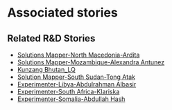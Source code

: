 # Associated stories

<!-- !!DO NOT REMOVE!! start autogenerated hyperlinks -->
## Related R&D Stories
- [Solutions Mapper\-North Macedonia\-Ardita](/RnD-Archive/stories/?doc=Ardita_edited-en-US)
- [Solutions Mapper\-Mozambique\-Alexandra Antunez](/RnD-Archive/stories/?doc=Alexandra_edited-en-US)
- [Kunzang Bhutan\_LQ](/RnD-Archive/stories/?doc=Kunzang%20Bhutan_LQ-en-US)
- [Solution Mapper\-South Sudan\-Tong Atak](/RnD-Archive/stories/?doc=Tong_edited-en-US)
- [Experimenter\-Libya\-Abdulrahman Albasir](/RnD-Archive/stories/?doc=Abdulrahman%20Albasir%20Libya_LQ-en-US)
- [Experimenter\-South Africa\-Klariska ](/RnD-Archive/stories/?doc=Klariska%20South%20Africa_LQ-en-US)
- [Experimenter\-Somalia\-Abdullah Hash ](/RnD-Archive/stories/?doc=Abdullah%20Somalia_LQ-en-US)
<!-- !!DO NOT REMOVE!! end autogenerated hyperlinks -->